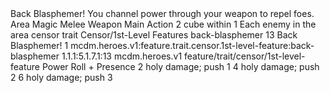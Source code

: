 <ability>
  <name>Back Blasphemer!</name>
  <flavor>You channel power through your weapon to repel foes.</flavor>
  <keywords>
    <keyword>Area</keyword>
    <keyword>Magic</keyword>
    <keyword>Melee</keyword>
    <keyword>Weapon</keyword>
  </keywords>
  <type>Main Action</type>
  <distance>2 cube within 1</distance>
  <target>Each enemy in the area</target>
  <metadata>
    <class>censor</class>
    <feature_type>trait</feature_type>
    <file_dpath>Censor/1st-Level Features</file_dpath>
    <item_id>back-blasphemer</item_id>
    <item_index>13</item_index>
    <item_name>Back Blasphemer!</item_name>
    <level>1</level>
    <scc>mcdm.heroes.v1:feature.trait.censor.1st-level-feature:back-blasphemer</scc>
    <scdc>1.1.1:5.1.7.1:13</scdc>
    <source>mcdm.heroes.v1</source>
    <type>feature/trait/censor/1st-level-feature</type>
  </metadata>
  <effects>
    <effect type="roll">
      <roll>Power Roll + Presence</roll>
      <t1>2 holy damage; push 1</t1>
      <t2>4 holy damage; push 2</t2>
      <t3>6 holy damage; push 3</t3>
    </effect>
  </effects>
</ability>
